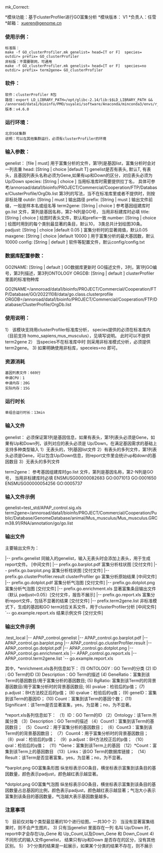 mk_Correct:

*模块功能：基于clusterProfiler进行GO富集分析
*模块版本： V1
*负责人：任雪
*邮箱： xueren@genome.cn

### 使用示例：
	标准版：
	make -f GO_clusterProfiler.mk genelist= head=[T or F]  species= outdir= prefix= GO_clusterProfiler
	非标版：不需要联网，可通用
	make -f GO_clusterProfiler.mk genelist= head=[T or F]  species=no outdir= prefix= term2gene= GO_clusterProfiler

### 软件：
	软件：clusterProfiler R包
	路径：export LD_LIBRARY_PATH=/opt/glibc-2.14/lib:$$LD_LIBRARY_PATH && /annoroad/data1/bioinfo/PMO/suyalei/software/Anaconda/minconda3/envs/r_4/bin/Rscript
	版本：v4.6.0

### 运行环境：
	北京SGE集群
	说明：可以在其他集群运行，必须有clusterProfiler的环境

### 输入参数：
genelist： [file | must]  用于富集分析的文件，第1列是基因list，富集分析时会对一列去重
head: 	  [String | choice |default T]  genelist是否有表头, 默认T, 有表头，且基因列表头名称必须为Gene,如果有up和Down的区分，对应表头必须为Up/Down
species:   [String | choice ] 当用标准库时需要提供拉丁名， 具体可参考/annoroad/data1/bioinfo/PROJECT/Commercial/Cooperation/FTP/Database/ClusterProfile/OrgDb.list  第3列的写法，当不在标准库里或者不提供时，则按非标处理 
outdir:   [String | must ]  输出路径
prefix:   [String | must ] 输出文件前缀，一般是样本名或组名等
term2gene:   [String | choice ] 参考基因组建库时go.list 文件，第列是基因名称，第2-N列是GO号， 当用非标建库时必填
title:   [String | choice ] 绘图时表头文件，默认和prefix一致
number:   [String | choice ] 绘图时用到的每个类别最显著的条目，默认10， 3类总共计划绘图30条。
padjust:   [String | choice |default 0.05 ] 富集分析时的显著阈值，默认0.05
maxgene:   [String | choice |default 10000 ] 用于富集分析的最大基因数，默认10000
config:   [String | default ] 软件等配置文件，默认config/config.txt

### 数据库配置参数：
GO2NAME:   [String | default ] GO数据库更新时 GO描述文件，3列，第1列GO编号，第2列描述，第3列ONTOLOGY
ORGDB:   [String | default ] clusterProfiler 里面的标准物种库

GO2NAME=/annoroad/data1/bioinfo/PROJECT/Commercial/Cooperation/FTP/Database/GO/20221108/data/go.class.clusterprofile
ORGDB=/annoroad/data1/bioinfo/PROJECT/Commercial/Cooperation/FTP/Database/ClusterProfile/OrgDb.list

### 使用说明：
1） 该模块支持用clusterProfiler标准库分析， species提供的必须在标准库内（目前支持 homo_sapiens,mus_musculus），见填写说明。 此时可以不提供term2gene
2） 当species不在标准库中时 则采用非标准模式分析，必须提供term2gene。
3)  如果明确使用非标库，speceies=no 即可。


### 资源消耗
	基因列表文件：669行
	申请CPU：1
	申请内存：20G
	实际内存：15G

### 运行时长
	单组合运行时长：13min

### 输入文件
genelist：
必须保证第1列是基因信息，如果有表头，第1列表头必须是Gene，如果有Up和Down列，该列对应的表头必须是 Up/Down。在满足基因需求的基础上支持多种类型输入
1）无表头的，1列基因list文件
2）有表头的多列文件，第1列表头必须是Gene，可以包含Up/Down信息，则report文件里会统计up和down的基因数目
3）无表头的多列文件

term2gene：
参考基因组建库时go.list 文件，第列是基因名称，第2-N列是GO号， 当用非标建库时必填
ENSMUSG00000082683	GO:0071013	GO:0001650
ENSMUSG00000054256	GO:0005737


### 输入文件示例
genelist=test_std/APAP_control.sig.xls
term2gene=/annoroad/data1/bioinfo/PROJECT/Commercial/Cooperation/Public/Database/GenomeDatabase/animal/Mus_musculus/Mus_musculus.GRCm38.91/RNA/annotation/go/go.list

### 输出文件
主要输出文件为：

|-- prefix.genelist 同输入的genelist，输入无表头时会添加上表头，用于生成report文件。   [中间文件]
|-- prefix.go.barplot.pdf   富集分析柱状图  [交付文件]
|-- prefix.go.barplot.png   富集分析柱状图  [交付文件]
|-- prefix.go.clusterProfiler.result  clusterProfiler go 富集分析原始结果  [中间文件] 
|-- prefix.go.dotplot.pdf   富集分析气泡图  [交付文件]
|-- prefix.go.dotplot.png   富集分析气泡图  [交付文件]
|-- prefix.go.enrichment.xls  显著富集条目输出文件（默认 padjust<0.05）[交付文件，报告不展示]
|-- prefix.go.report.xls    富集分析report文件，包括不显著的结果 [交付文件]
|-- prefix.term2gene.list  非标准模式下，生成的基因和GO term对应关系文件，用于clusterProfiler分析 [中间文件]
`-- go.example.report.xls  结果示例文件 [交付文件]


### 输出文件示例
.test_local
|-- APAP_control.genelist
|-- APAP_control.go.barplot.pdf
|-- APAP_control.go.barplot.png
|-- APAP_control.go.clusterProfiler.result
|-- APAP_control.go.dotplot.pdf
|-- APAP_control.go.dotplot.png
|-- APAP_control.go.enrichment.xls
|-- APAP_control.go.report.xls
|-- APAP_control.term2gene.list
`-- go.example.report.xls


其中，*enrichment.xls各列信息如下：
(1) ONTOLOGY : GO Term的分类
(2) ID : GO Term的ID
(3) Description：GO Term的描述
(4) GeneRatio：富集到该Term的基因数目/用于富集分析的基因数目;
(5) BgRatio: 富集到该Term的的背景基因数目/用于富集分析时的背景基因数目;
(6) pvalue：检验后的p值；
(7) p.adjust：BH方法校正后的p值；
(8) qvalue：检验后的q值；
(9) geneID：富集到该Term的基因ID；
(10) Count：富集到该Term的基因个数；
(11) Significant：该Term是否显著富集，yes，为显著；no，为不显著。


*report.xls各列信息如下：
（1）ID：GO Term的ID
（2）Ontology：该Term 所属分类
（3）Description：GO Term的描述
（4）Count1：富集到该Term的基因数目；
（5）Count2：用于富集分析的基因数目；
（6）Count3：富集到该Term的的背景基因数目；
（7）Count4：用于富集分析时的背景基因数目；
（8）pval：检验后的p值；
（9）p.adjust：BH方法校正后的p值；
（10）qval：检验后的q值；
（11）*Gene：富集到该Term上的基因
（12）*Count：富集到该Term上的基因数目
（13）Links：该GO Term的数据库链接；
（14）Result：该Term是否显著富集，yes，为显著；no，为不显著。

*barplot.png GO富集条形图
纵坐标表示GO条目，横坐标表示富集到该条目的基因数量，颜色表示padjust，颜色越红表示越显著。

*dotplot.png GO富集气泡图
纵坐标表示GO条目，横坐标表示富集到该条目的基因数量占总基因的比例，颜色表示padjust，颜色越红表示越显著；气泡大小表示富集到该条目的基因数量，气泡越大表示基因数量越多。


### 注意事项
1） 目前仅对每个类型最显著的10个进行绘图，一共30个
2） 当没有显著富集结果时，则不会产生图片。
3)  只有当genelist 里面存在一列 名叫 Up/Down 时，report中才会存在Up_Gene 和 Up_Count,以及Down_Gene 和 Down_Count
4)  不同形式的输入文件genelist， 结果只有Up和Down 是否存在的区分，没有其他区别。
5） 3个分类的结果是一起展示，如果某个分类的结果不存在，则不展示
